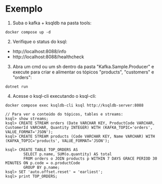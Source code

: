 # Exemplo

1) Suba o kafka + ksqldb na pasta tools:
```
docker compose up -d
```

2) Verifique o status do ksql:
- http://localhost:8088/info
- http://localhost:8088/healthcheck

3) Abra um cmd ou um sh dentro da pasta "Kafka.Sample.Producer" e execute para criar e alimentar os tópicos "products", "customers" e "orders":
```
dotnet run
```

4) Acesse o ksql-cli executando o ksql-cli:
```
docker compose exec ksqldb-cli ksql http://ksqldb-server:8088

// Para ver o conteúdo do tópicos, tables e streams:
ksql> show streams;
ksql> CREATE STREAM orders (Date VARCHAR KEY, ProductCode VARCHAR, CustomerId VARCHAR, Quantity INTEGER) WITH (KAFKA_TOPIC='orders', VALUE_FORMAT='JSON');
ksql> CREATE STREAM products (Code VARCHAR KEY, Name VARCHAR) WITH (KAFKA_TOPIC='products', VALUE_FORMAT='JSON');

ksql> CREATE TABLE TOP_ORDERS AS
        SELECT p.name, SUM(o.quantity) AS total
        FROM orders o JOIN products p WITHIN 7 DAYS GRACE PERIOD 30 MINUTES ON p.code = o.productCode
        GROUP BY p.name;
ksql> SET 'auto.offset.reset' = 'earliest';
ksql> print TOP_ORDERS;
```
